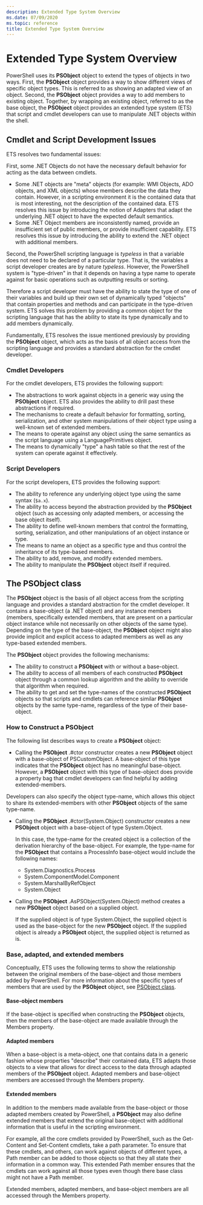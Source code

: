 ```yaml
---
description: Extended Type System Overview
ms.date: 07/09/2020
ms.topic: reference
title: Extended Type System Overview
---
```

# Extended Type System Overview

PowerShell uses its **PSObject** object to extend the types of objects in two ways. First,
the **PSObject** object provides a way to show different views of specific object types. This is
referred to as showing an adapted view of an object. Second, the **PSObject** object provides a way
to add members to existing object. Together, by wrapping an existing object, referred to as the base
object, the **PSObject** object provides an extended type system (ETS) that script and cmdlet
developers can use to manipulate .NET objects within the shell.

## Cmdlet and Script Development Issues

ETS resolves two fundamental issues:

First, some .NET Objects do not have the necessary default behavior for acting as the data between
cmdlets.

- Some .NET objects are "meta" objects (for example: WMI Objects, ADO objects, and XML objects)
  whose members describe the data they contain. However, in a scripting environment it is the
  contained data that is most interesting, not the description of the contained data. ETS resolves
  this issue by introducing the notion of Adapters that adapt the underlying .NET object to have the
  expected default semantics.
- Some .NET Object members are inconsistently named, provide an insufficient set of public members,
  or provide insufficient capability. ETS resolves this issue by introducing the ability to extend
  the .NET object with additional members.

Second, the PowerShell scripting language is _typeless_ in that a variable does not need to be
declared of a particular type. That is, the variables a script developer creates are by nature
_typeless_. However, the PowerShell system is "type-driven" in that it depends on having a type name
to operate against for basic operations such as outputting results or sorting.

Therefore a script developer must have the ability to state the type of one of their variables and
build up their own set of dynamically typed "objects" that contain properties and methods and can
participate in the type-driven system. ETS solves this problem by providing a common object for the
scripting language that has the ability to state its type dynamically and to add members
dynamically.

Fundamentally, ETS resolves the issue mentioned previously by providing the **PSObject** object,
which acts as the basis of all object access from the scripting language and provides a standard
abstraction for the cmdlet developer.

### Cmdlet Developers

For the cmdlet developers, ETS provides the following support:

- The abstractions to work against objects in a generic way using the **PSObject** object. ETS also
  provides the ability to drill past these abstractions if required.
- The mechanisms to create a default behavior for formatting, sorting, serialization, and other
  system manipulations of their object type using a well-known set of extended members.
- The means to operate against any object using the same semantics as the script language using a
  LanguagePrimitives object.
- The means to dynamically "type" a hash table so that the rest of the system can operate against it
  effectively.

### Script Developers

For the script developers, ETS provides the following support:

- The ability to reference any underlying object type using the same syntax (`$a.x`).
- The ability to access beyond the abstraction provided by the **PSObject** object (such as
  accessing only adapted members, or accessing the base object itself).
- The ability to define well-known members that control the formatting, sorting, serialization, and
  other manipulations of an object instance or type.
- The means to name an object as a specific type and thus control the inheritance of its type-based
  members.
- The ability to add, remove, and modify extended members.
- The ability to manipulate the **PSObject** object itself if required.

## The PSObject class

The **PSObject** object is the basis of all object access from the scripting language and provides a
standard abstraction for the cmdlet developer. It contains a base-object (a .NET object) and any
instance members (members, specifically extended members, that are present on a particular object
instance while not necessarily on other objects of the same type). Depending on the type of the
base-object, the **PSObject** object might also provide implicit and explicit access to adapted
members as well as any type-based extended members.

The **PSObject** object provides the following mechanisms:

- The ability to construct a **PSObject** with or without a base-object.
- The ability to access of all members of each constructed **PSObject** object through a common
  lookup algorithm and the ability to override that algorithm when required.
- The ability to get and set the type-names of the constructed **PSObject** objects so that scripts
  and cmdlets can reference similar **PSObject** objects by the same type-name, regardless of the
  type of their base-object.

### How to Construct a PSObject

The following list describes ways to create a **PSObject** object:

- Calling the **PSObject** .#ctor constructor creates a new **PSObject** object with a base-object
  of PSCustomObject. A base-object of this type indicates that the **PSObject** object has no
  meaningful base-object. However, a **PSObject** object with this type of base-object does provide
  a property bag that cmdlet developers can find helpful by adding extended-members.

Developers can also specify the object type-name, which allows this object to share its
extended-members with other **PSObject** objects of the same type-name.

- Calling the **PSObject** .#ctor(System.Object) constructor creates a new **PSObject** object with
  a base-object of type System.Object.

  In this case, the type-name for the created object is a collection of the derivation hierarchy of
  the base-object. For example, the type-name for the **PSObject** that contains a ProcessInfo
  base-object would include the following names:

  - System.Diagnostics.Process
  - System.ComponentModel.Component
  - System.MarshalByRefObject
  - System.Object

- Calling the **PSObject** .AsPSObject(System.Object) method creates a new **PSObject** object based
  on a supplied object.

  If the supplied object is of type System.Object, the supplied object is used as the base-object
  for the new **PSObject** object. If the supplied object is already a **PSObject** object, the
  supplied object is returned as is.

### Base, adapted, and extended members

Conceptually, ETS uses the following terms to show the relationship between the original members of
the base-object and those members added by PowerShell. For more information about the specific types
of members that are used by the **PSObject** object, see
[PSObject class](/dotnet/api/system.management.automation.psobject).

#### Base-object members

If the base-object is specified when constructing the **PSObject** objects, then the members of the
base-object are made available through the Members property.

#### Adapted members

When a base-object is a meta-object, one that contains data in a generic fashion whose properties
"describe" their contained data, ETS adapts those objects to a view that allows for direct access to
the data through adapted members of the **PSObject** object. Adapted members and base-object members
are accessed through the Members property.

#### Extended members

In addition to the members made available from the base-object or those adapted members created by
PowerShell, a **PSObject** may also define extended members that extend the original base-object
with additional information that is useful in the scripting environment.

For example, all the core cmdlets provided by PowerShell, such as the Get-Content and Set-Content
cmdlets, take a path parameter. To ensure that these cmdlets, and others, can work against objects
of different types, a Path member can be added to those objects so that they all state their
information in a common way. This extended Path member ensures that the cmdlets can work against all
those types even though there base class might not have a Path member.

Extended members, adapted members, and base-object members are all accessed through the
Members property.
